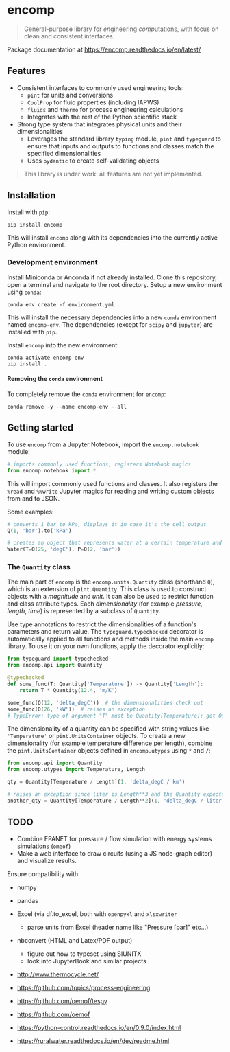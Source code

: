 # encomp

> General-purpose library for *en*gineering *comp*utations, with focus on clean and consistent interfaces.

Package documentation at https://encomp.readthedocs.io/en/latest/

## Features

* Consistent interfaces to commonly used engineering tools:
    * ``pint`` for units and conversions
    * ``CoolProp`` for fluid properties (including IAPWS)
    * ``fluids`` and ``thermo`` for process engineering calculations
    * Integrates with the rest of the Python scientific stack
* Strong type system that integrates physical units and their dimensionalities
    * Leverages the standard library ``typing`` module, ``pint`` and ``typeguard`` to ensure that inputs and outputs to functions and classes match the specified dimensionalities
    * Uses ``pydantic`` to create self-validating objects

> This library is under work: all features are not yet implemented.


## Installation

Install with ``pip``:

```
pip install encomp
```

This will install ``encomp`` along with its dependencies into the currently active Python environment.


### Development environment

Install Miniconda or Anconda if not already installed.
Clone this repository, open a terminal and navigate to the root directory.
Setup a new environment using ``conda``:

```
conda env create -f environment.yml
```

This will install the necessary dependencies into a new ``conda`` environment named ``encomp-env``.
The dependencies (except for ``scipy`` and ``jupyter``) are installed with ``pip``.

Install ``encomp`` into the new environment:

```
conda activate encomp-env
pip install .
```


#### Removing the ``conda`` environment

To completely remove the ``conda`` environment for ``encomp``:

```
conda remove -y --name encomp-env --all
```


## Getting started

To use ``encomp`` from a Jupyter Notebook, import the ``encomp.notebook`` module:


```python
# imports commonly used functions, registers Notebook magics
from encomp.notebook import *
```

This will import commonly used functions and classes.
It also registers the ``%read`` and ``%%write`` Jupyter magics for reading and writing custom objects from and to JSON.

Some examples:

```python
# converts 1 bar to kPa, displays it in case it's the cell output
Q(1, 'bar').to('kPa')
```

```python
# creates an object that represents water at a certain temperature and pressure
Water(T=Q(25, 'degC'), P=Q(2, 'bar'))
```


### The ``Quantity`` class


The main part of ``encomp`` is the ``encomp.units.Quantity`` class (shorthand ``Q``), which is an extension of ``pint.Quantity``.
This class is used to construct objects with a *magnitude* and *unit*.
It can also be used to restrict function and class attribute types.
Each *dimensionality* (for example *pressure*, *length*, *time*) is represented by a subclass of ``Quantity``.

Use type annotations to restrict the dimensionalities of a function's parameters and return value.
The ``typeguard.typechecked`` decorator is automatically applied to all functions and methods inside the main ``encomp`` library.
To use it on your own functions, apply the decorator explicitly:


```python
from typeguard import typechecked
from encomp.api import Quantity

@typechecked
def some_func(T: Quantity['Temperature']) -> Quantity['Length']:
    return T * Quantity(12.4, 'm/K')

some_func(Q(12, 'delta_degC'))  # the dimensionalities check out
some_func(Q(26, 'kW'))  # raises an exception
# TypeError: type of argument "T" must be Quantity[Temperature]; got Quantity[Power] instead
```

The dimensionality of a quantity can be specified with string values like ``'Temperature'`` or ``pint.UnitsContainer`` objects.
To create a new dimensionality (for example temperature difference per length), combine the ``pint.UnitsContainer`` objects defined in ``encomp.utypes`` using ``*`` and ``/``:


```python
from encomp.api import Quantity
from encomp.utypes import Temperature, Length

qty = Quantity[Temperature / Length](1, 'delta_degC / km')

# raises an exception since liter is Length**3 and the Quantity expects Length**2
another_qty = Quantity[Temperature / Length**2](1, 'delta_degC / liter')
```


## TODO

* Combine EPANET for pressure / flow simulation with energy systems simulations (``omeof``)
* Make a web interface to draw circuits (using a JS node-graph editor) and visualize results.

Ensure compatibility with

* numpy
* pandas
* Excel (via df.to_excel, both with ``openpyxl`` and ``xlsxwriter``
    * parse units from Excel (header name like "Pressure [bar]" etc...)
* nbconvert (HTML and Latex/PDF output)
    * figure out how to typeset using SIUNITX
    * look into JupyterBook and similar projects


* http://www.thermocycle.net/
* https://github.com/topics/process-engineering
* https://github.com/oemof/tespy
* https://github.com/oemof
* https://python-control.readthedocs.io/en/0.9.0/index.html
* https://ruralwater.readthedocs.io/en/dev/readme.html
